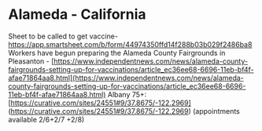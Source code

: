 # Alameda - California
Sheet to be called to get vaccine-
[https://app.smartsheet.com/b/form/44974350ffd14f288b03b029f2486ba8 ](https://app.smartsheet.com/b/form/44974350ffd14f288b03b029f2486ba8) 
Workers have begun preparing the Alameda County Fairgrounds in Pleasanton  - [https://www.independentnews.com/news/alameda-county-fairgrounds-setting-up-for-vaccinations/article_ec36ee68-6696-11eb-bf4f-afae71864aa8.html](https://www.independentnews.com/news/alameda-county-fairgrounds-setting-up-for-vaccinations/article_ec36ee68-6696-11eb-bf4f-afae71864aa8.html)
Albany 75+:
[https://curative.com/sites/24551#9/37.8675/-122.2969] (https://curative.com/sites/24551#9/37.8675/-122.2969) (appointments available 2/6+2/7 +2/8)
